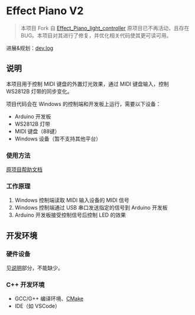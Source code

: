 # Effect Piano V2

> 本项目 Fork 自 [Effect_Piano_light_controller](https://github.com/esun-z/Effect_Piano_light_controller)
> 原项目已不再活动，且存在 BUG。本项目对其进行了修复，并优化相关代码使其更可读可用。

进展&规划：[dev.log](DEVLOG.md)

## 说明

本项目用于控制 MIDI 键盘的外置灯光效果，通过 MIDI 键盘输入，控制 WS2812B 灯带的同步变化。

项目代码会在 Windows 的控制端和开发板上运行，需要以下设备：

- Arduino 开发板
- WS2812B 灯带
- MIDI 键盘（88键）
- Windows 设备（暂不支持其他平台）

### 使用方法

[原项目帮助文档](https://www.bilibili.com/read/cv6327363)
  
### 工作原理

1. Windows 控制端读取 MIDI 输入设备的 MIDI 信号
2. Windows 控制端通过 USB 串口发送指定的信号到 Arduino 开发板
3. Arduino 开发板接受控制信号后控制 LED 的效果

## 开发环境

### 硬件设备

见[说明](#说明)部分，不能缺少。

### C++ 开发环境

- GCC/G++ 编译环境、[CMake](https://cmake.org/download/)
- IDE（如 VSCode）
